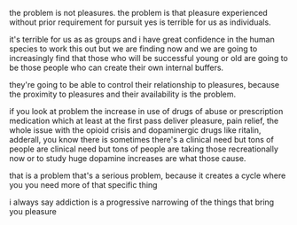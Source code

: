 the problem is not pleasures. the problem is that pleasure experienced without prior requirement for pursuit yes is terrible for us as individuals.

it's terrible for us as as groups and i have great confidence in the human species to work this out but we are finding now and we are going to increasingly find that those who will be successful young or old are going to be those people who can create their own internal buffers.

they're going to be able to control their relationship to pleasures, because the proximity to pleasures and their availability is the problem.

if you look at problem the increase in use of drugs of abuse or prescription medication which at least at the first pass deliver pleasure, pain relief, the whole issue with the opioid crisis and dopaminergic drugs like ritalin, adderall, you know there is sometimes there's a clinical need but tons of people are clinical need but tons of people are taking those recreationally now or to study huge dopamine increases are what those cause.

that is a problem that's a serious problem, because it creates a cycle where you you need more of that specific thing

i always say addiction is a progressive narrowing of the things that bring you pleasure
